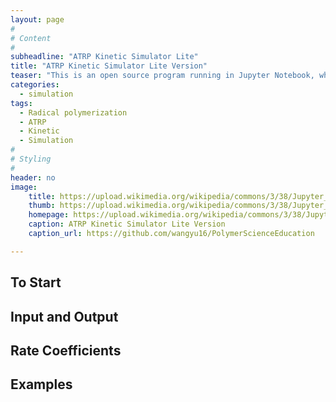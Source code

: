 ```yaml
---
layout: page
#
# Content
#
subheadline: "ATRP Kinetic Simulator Lite"
title: "ATRP Kinetic Simulator Lite Version"
teaser: "This is an open source program running in Jupyter Notebook, which provides fast kinetic simulation for conventional radical polymerization and different types of ATRP. The output includes concentration changes of all species but no molecular weight distribution information is provided."
categories:
  - simulation
tags:
  - Radical polymerization
  - ATRP
  - Kinetic
  - Simulation
#
# Styling
#
header: no
image:
    title: https://upload.wikimedia.org/wikipedia/commons/3/38/Jupyter_logo.svg
    thumb: https://upload.wikimedia.org/wikipedia/commons/3/38/Jupyter_logo.svg
    homepage: https://upload.wikimedia.org/wikipedia/commons/3/38/Jupyter_logo.svg
    caption: ATRP Kinetic Simulator Lite Version
    caption_url: https://github.com/wangyu16/PolymerScienceEducation

---
```


## To Start



## Input and Output


## Rate Coefficients


## Examples